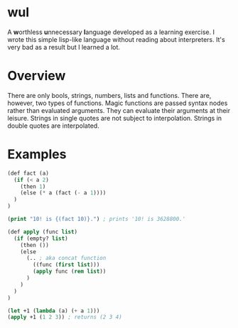 wul
========
A **w**orthless **u**nnecessary **l**anguage developed as a learning exercise. I wrote this simple lisp-like language without reading about interpreters. It's very bad as a result but I learned a lot.

Overview
========
There are only bools, strings, numbers, lists and functions. There are, however, two types of functions. Magic functions are passed syntax nodes rather than evaluated arguments. 
They can evaluate their arguments at their leisure. Strings in single quotes are not subject to interpolation. Strings in double quotes are interpolated. 

Examples
=======
```lisp
(def fact (a) 
  (if (< a 2) 
    (then 1)
    (else (* a (fact (- a 1))))
  )
)

(print "10! is {(fact 10)}.") ; prints '10! is 3628800.'
```

```lisp
(def apply (func list)
  (if (empty? list) 
    (then ()) 
    (else 
      (.. ; aka concat function
        ((func (first list))) 
        (apply func (rem list))
      )
    )
  )
)

(let +1 (lambda (a) (+ a 1)))
(apply +1 (1 2 3)) ; returns (2 3 4)
```